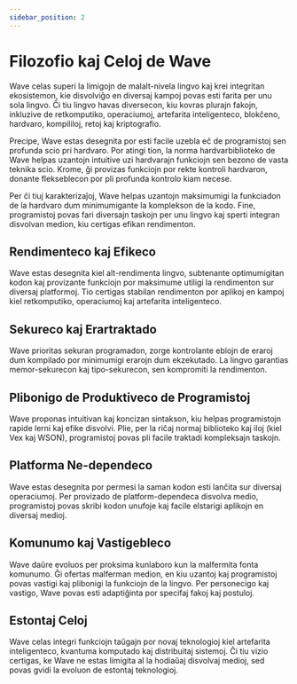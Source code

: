 ```yaml
---
sidebar_position: 2
---
```


# Filozofio kaj Celoj de Wave

Wave celas superi la limigojn de malalt-nivela lingvo kaj krei integritan ekosistemon, kie disvolviĝo en diversaj kampoj povas esti farita per unu sola lingvo.
Ĉi tiu lingvo havas diversecon, kiu kovras plurajn fakojn, inkluzive de retkomputiko, operaciumoj, artefarita inteligenteco, blokĉeno, hardvaro, kompililoj, retoj kaj kriptografio.

Precipe, Wave estas desegnita por esti facile uzebla eĉ de programistoj sen profunda scio pri hardvaro.
Por atingi tion, la norma hardvarbiblioteko de Wave helpas uzantojn intuitive uzi hardvarajn funkciojn sen bezono de vasta teknika scio. Krome, ĝi provizas funkciojn por rekte kontroli hardvaron, donante flekseblecon por pli profunda kontrolo kiam necese.

Per ĉi tiuj karakterizaĵoj, Wave helpas uzantojn maksimumigi la funkciadon de la hardvaro dum minimumigante la komplekson de la kodo.
Fine, programistoj povas fari diversajn taskojn per unu lingvo kaj sperti integran disvolvan medion, kiu certigas efikan rendimenton.

## Rendimenteco kaj Efikeco
Wave estas desegnita kiel alt-rendimenta lingvo, subtenante optimumigitan kodon kaj provizante funkciojn por maksimume utiligi la rendimenton sur diversaj platformoj.
Tio certigas stabilan rendimenton por aplikoj en kampoj kiel retkomputiko, operaciumoj kaj artefarita inteligenteco.

## Sekureco kaj Erartraktado
Wave prioritas sekuran programadon, zorge kontrolante eblojn de eraroj dum kompilado por minimumigi erarojn dum ekzekutado.
La lingvo garantias memor-sekurecon kaj tipo-sekurecon, sen kompromiti la rendimenton.

## Plibonigo de Produktiveco de Programistoj
Wave proponas intuitivan kaj koncizan sintakson, kiu helpas programistojn rapide lerni kaj efike disvolvi.
Plie, per la riĉaj normaj biblioteko kaj iloj (kiel Vex kaj WSON), programistoj povas pli facile traktadi kompleksajn taskojn.

## Platforma Ne-dependeco
Wave estas desegnita por permesi la saman kodon esti lanĉita sur diversaj operaciumoj.
Per provizado de platform-dependeca disvolva medio, programistoj povas skribi kodon unufoje kaj facile elstarigi aplikojn en diversaj medioj.

## Komunumo kaj Vastigebleco
Wave daŭre evoluos per proksima kunlaboro kun la malfermita fonta komunumo.
Ĝi ofertas malferman medion, en kiu uzantoj kaj programistoj povas vastigi kaj plibonigi la funkciojn de la lingvo.
Per personecigo kaj vastigo, Wave povas esti adaptiĝinta por specifaj fakoj kaj postuloj.

## Estontaj Celoj
Wave celas integri funkciojn taŭgajn por novaj teknologioj kiel artefarita inteligenteco, kvantuma komputado kaj distribuitaj sistemoj.
Ĉi tiu vizio certigas, ke Wave ne estas limigita al la hodiaŭaj disvolvaj medioj, sed povas gvidi la evoluon de estontaj teknologioj.